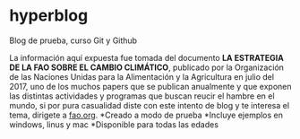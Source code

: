 # hyperblog
Blog de prueba, curso Git y Github

La información aquí expuesta fue tomada del documento **LA ESTRATEGIA DE LA FAO SOBRE EL CAMBIO  CLIMÁTICO**, publicado por la Organización de las Naciones Unidas para la Alimentación y la Agricultura en julio del 2017, uno de los muchos papers que se publican anualmente y que exponen las distintas actividades y programas que buscan reucir el hambre en el mundo, si por pura casualidad diste con este intento de blog y te interesa el tema, dirigete a [fao.org](http://https://www.fao.org/home/es "fao.org").
*Creado a modo de prueba
*Incluye ejemplos en windows, linus y mac
*Disponible para todas las edades
